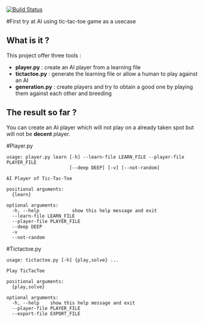[![Build Status](https://travis-ci.org/AMairesse/tic-tac-toe.svg?branch=master)](https://travis-ci.org/AMairesse/tic-tac-toe)

#First try at AI using tic-tac-toe game as a usecase

## What is it ?

This project offer three tools :
* **player.py** : create an AI player from a learning file
* **tictactoe.py** : generate the learning file or allow a human to play against an AI
* **generation.py** : create players and try to obtain a good one by playing them against each other and breeding

## The result so far ?

You can create an AI player which will not play on a already taken spot but will not be __decent__ player.


#Player.py

```
usage: player.py learn [-h] --learn-file LEARN_FILE --player-file PLAYER_FILE
                       [--deep DEEP] [-v] [--not-random]

AI Player of Tic-Tac-Toe

positional arguments:
  {learn}

optional arguments:
  -h, --help            show this help message and exit
  --learn-file LEARN_FILE
  --player-file PLAYER_FILE
  --deep DEEP
  -v
  --not-random
```

#Tictactoe.py

```
usage: tictactoe.py [-h] {play,solve} ...

Play TicTacToe

positional arguments:
  {play,solve}

optional arguments:
  -h, --help    show this help message and exit
  --player-file PLAYER_FILE
  --export-file EXPORT_FILE
```